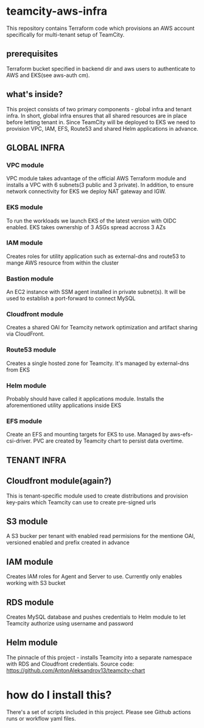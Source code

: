 # teamcity-aws-infra
This repository contains Terraform code which provisions an AWS account specifically for multi-tenant setup of TeamCity.

## prerequisites
Terraform bucket specified in backend dir and aws users to authenticate to AWS and EKS(see aws-auth cm).

## what's inside?
This project consists of two primary components - global infra and tenant infra. In short, global infra ensures that all shared resources are in place before letting tenant in. Since TeamCity will be deployed to EKS we need to provision VPC, IAM, EFS, Route53 and shared Helm applications in advance.

## GLOBAL INFRA
### VPC module
VPC module takes advantage of the official AWS Terraform module and installs a VPC with 6 subnets(3 public and 3 private). In addition, to ensure network connectivity for EKS we deploy NAT gateway and IGW.

### EKS module
To run the workloads we launch EKS of the latest version with OIDC enabled. EKS takes ownership of 3 ASGs spread accross 3 AZs

### IAM module
Creates roles for utility application such as external-dns and route53 to mange AWS resource from within the cluster

### Bastion module
An EC2 instance with SSM agent installed in private subnet(s). It will be used to establish a port-forward to connect MySQL

### Cloudfront module
Creates a shared OAI for Teamcity network optimization and artifact sharing via CloudFront.
### Route53 module
Creates a single hosted zone for Teamcity. It's managed by external-dns from EKS

### Helm module
Probably should have called it applications module. Installs the aforementioned utility applications inside EKS

### EFS module
Create an EFS and mounting targets for EKS to use. Managed by aws-efs-csi-driver. PVC are created by Teamcity chart to persist data overtime.

## TENANT INFRA
## Cloudfront module(again?)
This is tenant-specific module used to create distributions and provision key-pairs which Teamcity can use to create pre-signed urls

## S3 module
A S3 bucker per tenant with enabled read permisions for the mentione OAI, versioned enabled and prefix created in advance

## IAM module
Creates IAM roles for Agent and Server to use. Currently only enables working with S3 bucket

## RDS module
Creates MySQL database and pushes credentials to Helm module to let Teamcity authorize using username and password
## Helm module
The pinnacle of this project - installs Teamcity into a separate namespace with RDS and Cloudfront credentials. Source code: https://github.com/AntonAleksandrov13/teamcity-chart

# how do I install this?
There's a set of scripts included in this project. Please see Github actions runs or workflow yaml files.